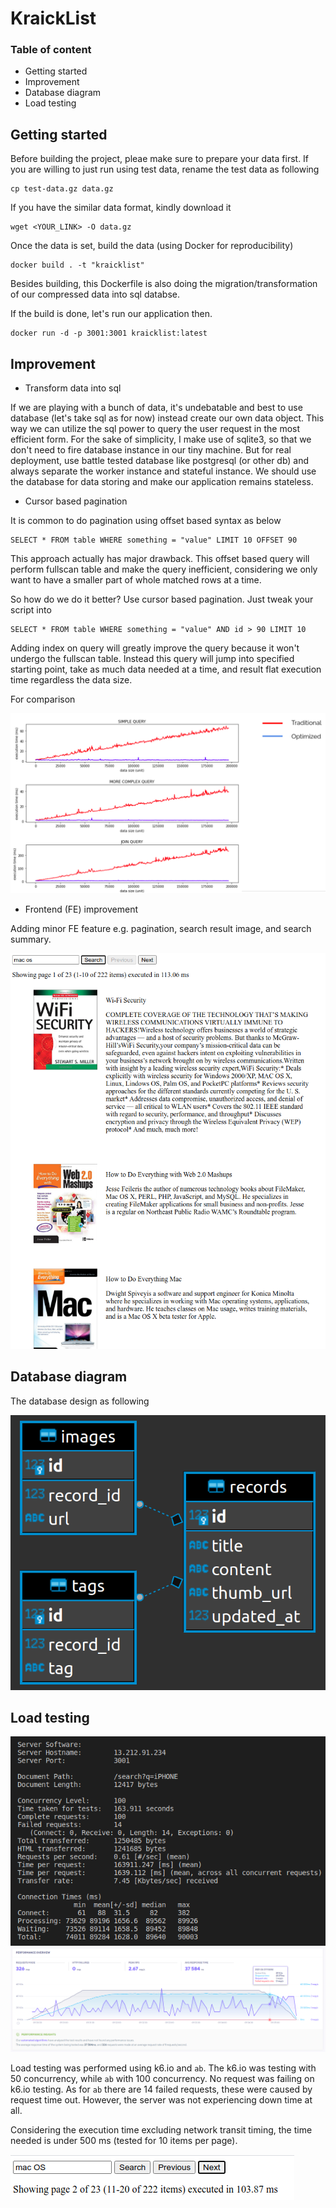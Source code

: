 # KraickList

### Table of content

- Getting started
- Improvement
- Database diagram
- Load testing

## Getting started

Before building the project, pleae make sure to prepare your data first. If you are willing to just run using test data, rename the test data as following

```
cp test-data.gz data.gz
```

If you have the similar data format, kindly download it

```
wget <YOUR_LINK> -O data.gz
```

Once the data is set, build the data (using Docker for reproducibility)

```
docker build . -t "kraicklist"
```

Besides building, this Dockerfile is also doing the migration/transformation of our compressed data into sql databse.

If the build is done, let's run our application then.

```
docker run -d -p 3001:3001 kraicklist:latest
```

## Improvement

- Transform data into sql

If we are playing with a bunch of data, it's undebatable and best to use database (let's take sql as for now) instead create our own data object. This way we can utilize the sql power to query the user request in the most efficient form. For the sake of simplicity, I make use of sqlite3, so that we don't need to fire database instance in our tiny machine. But for real deployment, use battle tested database like postgresql (or other db) and always separate the worker instance and stateful instance. We should use the database for data storing and make our application remains stateless.

- Cursor based pagination

It is common to do pagination using offset based syntax as below

```
SELECT * FROM table WHERE something = "value" LIMIT 10 OFFSET 90
```

This approach actually has major drawback. This offset based query will perform fullscan table and make the query inefficient, considering we only want to have a smaller part of whole matched rows at a time.

So how do we do it better? Use cursor based pagination. Just tweak your script into

```
SELECT * FROM table WHERE something = "value" AND id > 90 LIMIT 10
```

Adding index on query will greatly improve the query because it won't undergo the fullscan table. Instead this query will jump into specified starting point, take as much data needed at a time, and result flat execution time regardless the data size.

For comparison

<img src="./media/cursor-based-pagination.png"/>

- Frontend (FE) improvement

Adding minor FE feature e.g. pagination, search result image, and search summary.

<img src="./media/fe-improvement.png"/>

## Database diagram

The database design as following

<img src="./media/db-diagram.png"/>

## Load testing

<img src="./media/ab-load-testing.png" />

<img src="./media/load-testing.png"/>

Load testing was performed using k6.io and `ab`. The k6.io was testing with 50 concurrency, while `ab` with 100 concurrency. No request was failing on k6.io testing. As for `ab` there are 14 failed requests, these were caused by request time out. However, the server was not experiencing down time at all.

Considering the execution time excluding network transit timing, the time needed is under 500 ms (tested for 10 items per page).

<img src="./media/execution-time.png"/>
